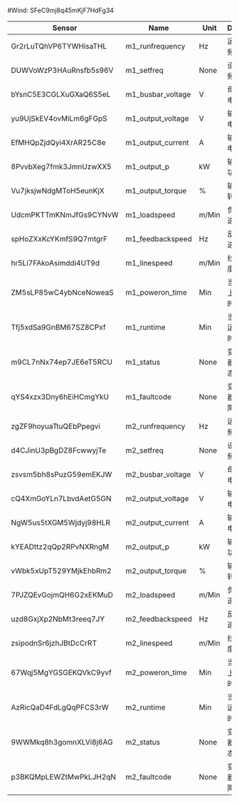 #Wind: SFeC9mj8q45mKjF7HdFg34

| Sensor                 | Name              | Unit  | Desc   | DisplayType |
| ---------------------- | ----------------- | ----- | ------ | ----------- |
|Gr2rLuTQhVP6TYWHisaTHL|m1_runfrequency|Hz|运行频率|num|
|DUWVoWzP3HAuRnsfb5s96V|m1_setfreq|None|设定频率|num|
|bYsnC5E3CGLXuGXaQ6S5eL|m1_busbar_voltage|V|母线电压|line|
|yu9UjSkEV4ovMiLm6gFGpS|m1_output_voltage|V|输出电压|line|
|EfMHQpZjdQyi4XrAR25C8e|m1_output_current|A|输出电流|line|
|8PvvbXeg7fmk3JmnUzwXX5|m1_output_p|kW|输出功率|line|
|Vu7jksjwNdgMToH5eunKjX|m1_output_torque|%|输出转矩|line|
|UdcmPKTTmKNmJfGs9CYNvW|m1_loadspeed|m/Min|负载速度|line|
|spHoZXxKcYKmfS9Q7mtgrF|m1_feedbackspeed|Hz|反馈速度|line|
|hr5Li7FAkoAsimddi4UT9d|m1_linespeed|m/Min|线速度|line|
|ZM5sLP85wC4ybNceNoweaS|m1_poweron_time|Min|当前上电时间|num|
|Tfj5xdSa9GnBM67SZ8CPxf|m1_runtime|Min|当前运行时间|num|
|m9CL7nNx74ep7JE6eT5RCU|m1_status|None|变频器状态|num|
|qYS4xzx3Dny6hEiHCmgYkU|m1_faultcode|None|变频器故障|num|
|zgZF9hoyuaTtuQEbPpegvi|m2_runfrequency|Hz|运行频率|num|
|d4CJinU3pBgDZ8FcwwyjTe|m2_setfreq|None|设定频率|num|
|zsvsm5bh8sPuzG59emEKJW|m2_busbar_voltage|V|母线电压|line|
|cQ4XmGoYLn7LbvdAetG5GN|m2_output_voltage|V|输出电压|line|
|NgW5us5tXGM5Wjdyj98HLR|m2_output_current|A|输出电流|line|
|kYEADttz2qQp2RPvNXRngM|m2_output_p|kW|输出功率|line|
|vWbk5xUpT529YMjkEhbRm2|m2_output_torque|%|输出转矩|line|
|7PJZQEvGojmQH6G2xEKMuD|m2_loadspeed|m/Min|负载速度|line|
|uzd8GxjXp2NbMt3reeq7JY|m2_feedbackspeed|Hz|反馈速度|line|
|zsipodnSr6jzhJBtDcCrRT|m2_linespeed|m/Min|线速度|line|
|67Wqj5MgYGSGEKQVkC9yvf|m2_poweron_time|Min|当前上电时间|num|
|AzRicQaD4FdLgQqPFCS3rW|m2_runtime|Min|当前运行时间|num|
|9WWMkq8h3gomnXLVi8j6AG|m2_status|None|变频器状态|num|
|p3BKQMpLEWZtMwPkLJH2qN|m2_faultcode|None|变频器故障|num|